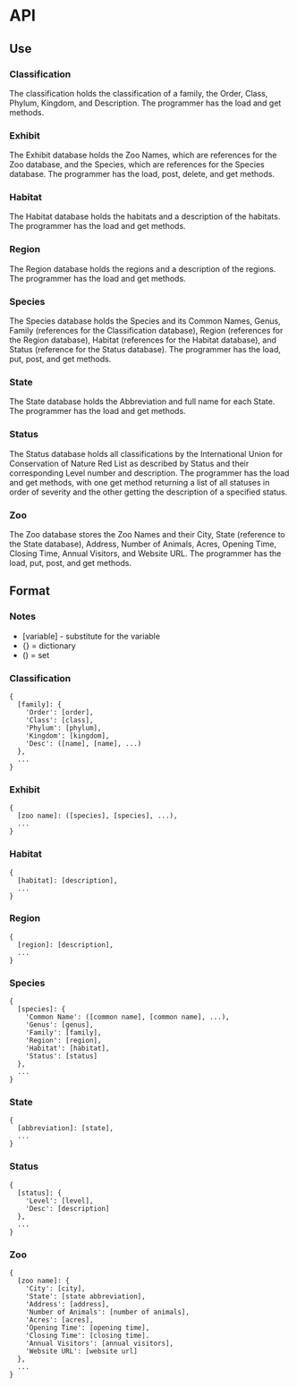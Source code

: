 # API

## Use

### Classification

The classification holds the classification of a family, the Order, Class,
Phylum, Kingdom, and Description. The programmer has the load and get methods.

### Exhibit

The Exhibit database holds the Zoo Names, which are references for the Zoo
database, and the Species, which are references for the Species database. The
programmer has the load, post, delete, and get methods.

### Habitat

The Habitat database holds the habitats and a description of the habitats.
The programmer has the load and get methods.

### Region

The Region database holds the regions and a description of the regions. The
programmer has the load and get methods.

### Species

The Species database holds the Species and its Common Names, Genus, Family
(references for the Classification database), Region (references for the
Region database), Habitat (references for the Habitat database), and Status
(reference for the Status database). The programmer has the load, put, post,
and get methods.

### State

The State database holds the Abbreviation and full name for each State. The
programmer has the load and get methods.

### Status

The Status database holds all classifications by the International Union for
Conservation of Nature Red List as described by Status and their
corresponding Level number and description. The programmer has the load and
get methods, with one get method returning a list of all statuses in order of
severity and the other getting the description of a specified status.

### Zoo

The Zoo database stores the Zoo Names and their City, State (reference to the
State database), Address, Number of Animals, Acres, Opening Time, Closing
Time, Annual Visitors, and Website URL. The programmer has the load, put,
post, and get methods.

## Format

### Notes

- [variable] - substitute for the variable
- {} = dictionary
- () = set

### Classification

```
{
  [family]: {
    'Order': [order],
    'Class': [class],
    'Phylum': [phylum],
    'Kingdom': [kingdom],
    'Desc': ([name], [name], ...)
  },
  ...
}
```

### Exhibit

```
{
  [zoo name]: ([species], [species], ...),
  ...
}
```

### Habitat

```
{
  [habitat]: [description],
  ...
}
```

### Region

```
{
  [region]: [description],
  ...
}
```

### Species

```
{
  [species]: {
    'Common Name': ([common name], [common name], ...),
    'Genus': [genus],
    'Family': [family],
    'Region': [region],
    'Habitat': [habitat],
    'Status': [status]
  },
  ...
}
```

### State

```
{
  [abbreviation]: [state],
  ...
}
```

### Status

```
{
  [status]: {
    'Level': [level],
    'Desc': [description]
  },
  ...
}
```

### Zoo

```
{
  [zoo name]: {
    'City': [city],
    'State': [state abbreviation],
    'Address': [address],
    'Number of Animals': [number of animals],
    'Acres': [acres],
    'Opening Time': [opening time],
    'Closing Time': [closing time].
    'Annual Visitors': [annual visitors],
    'Website URL': [website url]
  },
  ...
}
```
